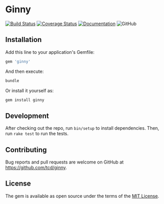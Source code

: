 # Ginny

[![Build Status](https://travis-ci.org/tcd/gql.svg?branch=master)](https://travis-ci.org/tcd/gql)
[![Coverage Status](https://coveralls.io/repos/github/tcd/ginny/badge.svg?branch=master)](https://coveralls.io/github/tcd/ginny?branch=master)
[![Documentation](http://img.shields.io/badge/docs-rubydoc.org-blue.svg)](https://rubydoc.org/github/tcd/ginny/master)
![GitHub](https://img.shields.io/github/license/tcd/ginny)

<!-- [![Inline docs](http://inch-ci.org/github/tcd/ginny.svg?branch=master&style=shields)](http://inch-ci.org/github/tcd/ginny)
[![Gem Version](https://badge.fury.io/rb/ginny.svg)](https://badge.fury.io/rb/ginny) -->

## Installation

Add this line to your application's Gemfile:

```ruby
gem 'ginny'
```

And then execute:

```ruby
bundle
```

Or install it yourself as:

```ruby
gem install ginny
```

## Development

After checking out the repo, run `bin/setup` to install dependencies. 
Then, run `rake test` to run the tests. 

## Contributing

Bug reports and pull requests are welcome on GitHub at https://github.com/tcd/ginny.

## License

The gem is available as open source under the terms of the [MIT License](https://opensource.org/licenses/MIT).
